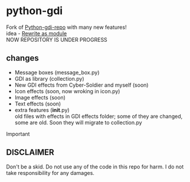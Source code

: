 # python-gdi
Fork of [Python-gdi-repo](https://github.com/Leo-Aqua/Python-gdi-repo/) with many new features!  
idea - [Rewrite as module](https://github.com/Leo-Aqua/Python-gdi-repo/discussions/5)  
NOW REPOSITORY IS UNDER PROGRESS

## changes
- Message boxes (message_box.py)  
- GDI as library (collection.py)  
- New GDI effects from Cyber-Soldier and myself (soon)  
- Icon effects (soon, now wroking in icon.py)  
- Image effects (soon)  
- Text effects (soon)  
- extra features (__init__.py)    
old files with effects in GDI effects folder; some of they are changed, some are old. Soon they will migrate to collection.py

 > [!IMPORTANT]
> ## DISCLAIMER
> Don't be a skid. Do not use any of the code in this repo for harm.
> I do not take responsibility for any damages.